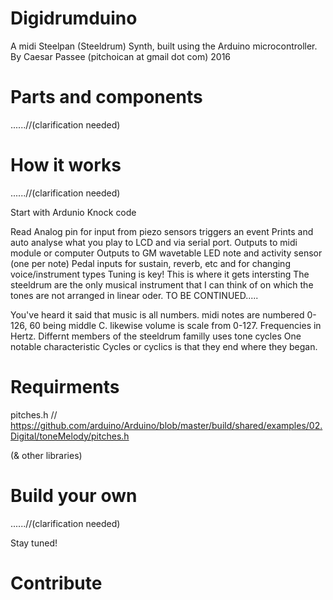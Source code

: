 # Digidrumduino
A midi Steelpan (Steeldrum) Synth,
built using the Arduino microcontroller.
By Caesar Passee
(pitchoican at gmail dot com)
2016

# Parts and components
 ......//(clarification needed)
# How it works
 ......//(clarification needed)
 
  Start with Ardunio Knock code
  
  Read Analog pin for input from piezo sensors triggers an event
  Prints and auto analyse what you play to LCD and via serial port. 
  Outputs to midi module or computer 
  Outputs to GM wavetable
  LED note and activity sensor (one per note)
  Pedal inputs for sustain, reverb, etc and for changing voice/instrument types
  Tuning is key! This is where it gets intersting 
  The steeldrum are the only musical instrument that I can think of on which the tones are not 
  arranged in linear oder. 
  TO BE CONTINUED.....
  
  You've heard it said that music is all numbers. midi notes are numbered 0-126, 60 being middle C.
  likewise volume is scale from 0-127. Frequencies in Hertz. Differnt members of the steeldrum familly uses tone cycles
  One notable characteristic Cycles or cyclics is that they end where they began.
  
#   Requirments 
   pitches.h // https://github.com/arduino/Arduino/blob/master/build/shared/examples/02.Digital/toneMelody/pitches.h
   
   (& other libraries)
# Build your own
 ......//(clarification needed)
 
 Stay tuned!
# Contribute 
